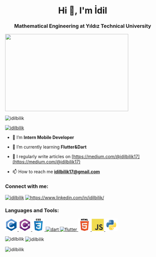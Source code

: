 <h1 align="center">Hi 👋, I'm İdil</h1>
<h3 align="center">Mathematical Engineering at Yıldız Technical University</h3>

<img src="https://media.giphy.com/media/U1YchDPOTcl6E/giphy.gif" align= "center" width="400" height= "250">

<p align="left"> <img src="https://komarev.com/ghpvc/?username=idilbilik&label=Profile%20views&color=0e75b6&style=flat" alt="idilbilik" /> </p>

<p align="left"> <a href="https://twitter.com/idilbilik" target="blank"><img src="https://img.shields.io/twitter/follow/idilbilik?logo=twitter&style=for-the-badge" alt="idilbilik" /></a> </p>

- 🔭 I’m **Intern Mobile Developer**

- 🌱 I’m currently learning **Flutter&Dart**

- 📝 I regularly write articles on [https://medium.com/@idilbilik17](https://medium.com/@idilbilik17)

- 📫 How to reach me **idilbilik17@gmail.com**

<h3 align="left">Connect with me:</h3>
<p align="left">
<a href="https://twitter.com/idilbilik" target="blank"><img align="center" src="https://raw.githubusercontent.com/rahuldkjain/github-profile-readme-generator/master/src/images/icons/Social/twitter.svg" alt="idilbilik" height="30" width="40" /></a>
<a href="https://linkedin.com/in/https://www.linkedin.com/in/idilbilik/" target="blank"><img align="center" src="https://raw.githubusercontent.com/rahuldkjain/github-profile-readme-generator/master/src/images/icons/Social/linked-in-alt.svg" alt="https://www.linkedin.com/in/idilbilik/" height="30" width="40" /></a>
</p>

<h3 align="left">Languages and Tools:</h3>
<p align="left"> <a href="https://www.cprogramming.com/" target="_blank" rel="noreferrer"> 
<img src="https://raw.githubusercontent.com/devicons/devicon/master/icons/c/c-original.svg" alt="c" width="40" height="40"/> </a> <a href="https://www.w3schools.com/cs/" target="_blank" rel="noreferrer"> 
<img src="https://raw.githubusercontent.com/devicons/devicon/master/icons/csharp/csharp-original.svg" alt="csharp" width="40" height="40"/> </a> <a href="https://www.w3schools.com/css/" target="_blank" rel="noreferrer"> 
<img src="https://raw.githubusercontent.com/devicons/devicon/master/icons/css3/css3-original-wordmark.svg" alt="css3" width="40" height="40"/> </a> <a href="https://dart.dev" target="_blank" rel="noreferrer">
<img src="https://www.vectorlogo.zone/logos/dartlang/dartlang-icon.svg" alt="dart" width="40" height="40"/> </a> <a href="https://firebase.google.com/" target="_blank" rel="noreferrer"> 
<img src="https://www.vectorlogo.zone/logos/flutterio/flutterio-icon.svg" alt="flutter" width="40" height="40"/> </a> <a href="https://www.w3.org/html/" target="_blank" rel="noreferrer"> 
<img src="https://raw.githubusercontent.com/devicons/devicon/master/icons/html5/html5-original-wordmark.svg" alt="html5" width="40" height="40"/> </a> <a href="https://developer.mozilla.org/en-US/docs/Web/JavaScript" target="_blank" rel="noreferrer">
<img src="https://raw.githubusercontent.com/devicons/devicon/master/icons/javascript/javascript-original.svg" alt="javascript" width="40" height="40"/> </a> <a href="https://www.python.org" target="_blank" rel="noreferrer"> 
<img src="https://raw.githubusercontent.com/devicons/devicon/master/icons/python/python-original.svg" alt="python" width="40" height="40"/> </a> </p>

<p><img align="left" src="https://github-readme-stats.vercel.app/api/top-langs?username=idilbilik&show_icons=true&locale=en&layout=compact" alt="idilbilik" /></p>

<p>&nbsp;<img align="center" src="https://github-readme-stats.vercel.app/api?username=idilbilik&show_icons=true&locale=en" alt="idilbilik" /></p>

<p><img align="center" src="https://github-readme-streak-stats.herokuapp.com/?user=idilbilik&" alt="idilbilik" /></p>

